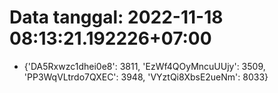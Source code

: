 # Data tanggal: 2022-11-18 08:13:21.192226+07:00

* {'DA5Rxwzc1dhei0e8': 3811, 'EzWf4QOyMncuUUjy': 3509, 'PP3WqVLtrdo7QXEC': 3948, 'VYztQi8XbsE2ueNm': 8033}
